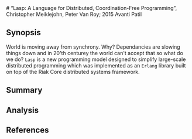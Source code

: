 <meta charset=utf8>
# “Lasp: A Language for Distributed, Coordination-Free Programming”, Christopher Meiklejohn, Peter Van Roy; 2015
Avanti Patil <patil.av@husky.neu.edu>

## Synopsis
World is moving away from synchrony. Why? Dependancies are slowing things down and in 20'th centurey the world
can't accept that so what do we do?  `Lasp` is a new programming model designed to simplify large-scale 
distributed programming which was implemented as an `Erlang` library built on top of the Riak Core 
distributed systems framework. 

## Summary



## Analysis



## References


